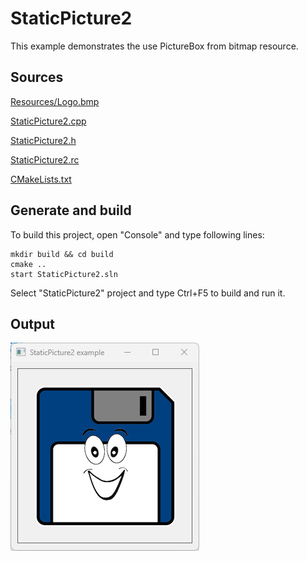 # StaticPicture2

This example demonstrates the use PictureBox from bitmap resource.

## Sources

[Resources/Logo.bmp](Resources/Logo.bmp)

[StaticPicture2.cpp](StaticPicture2.cpp)

[StaticPicture2.h](StaticPicture2.h)

[StaticPicture2.rc](StaticPicture2.rc)

[CMakeLists.txt](CMakeLists.txt)

## Generate and build

To build this project, open "Console" and type following lines:

``` shell
mkdir build && cd build
cmake .. 
start StaticPicture2.sln
```

Select "StaticPicture2" project and type Ctrl+F5 to build and run it.

## Output

![Screenshot](../../../docs/Pictures/StaticPicture2.png)


